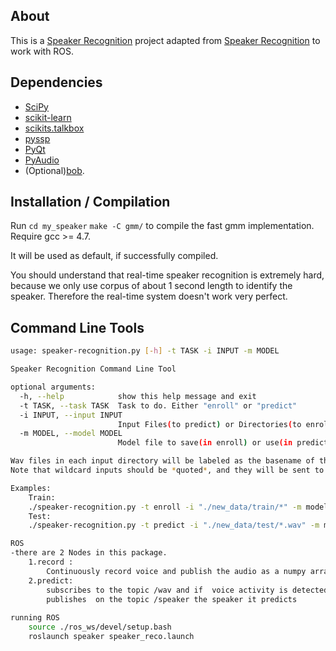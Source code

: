 ## About
This is a [Speaker Recognition](https://en.wikipedia.org/wiki/Speaker_recognition) 
project adapted from [Speaker Recognition](https://github.com/ppwwyyxx/speaker-recognition.git) to work with ROS.
## Dependencies

+ [SciPy](http://www.scipy.org/)
+ [scikit-learn](http://scikit-learn.org/)
+ [scikits.talkbox](http://scikits.appspot.com/talkbox)
+ [pyssp](https://pypi.python.org/pypi/pyssp)
+ [PyQt](http://sourceforge.net/projects/pyqt/)
+ [PyAudio](http://people.csail.mit.edu/hubert/pyaudio/)
+ (Optional)[bob](http://idiap.github.io/bob/).

## Installation / Compilation
Run
 `cd my_speaker` 
 `make -C gmm/` to compile the fast gmm implementation. Require gcc >= 4.7.

It will be used as default, if successfully compiled.


You should understand that real-time speaker recognition is extremely hard, because we only use corpus of about 1 second length to identify the speaker.
Therefore the real-time system doesn't work very perfect.
## Command Line Tools
```sh
usage: speaker-recognition.py [-h] -t TASK -i INPUT -m MODEL

Speaker Recognition Command Line Tool

optional arguments:
  -h, --help            show this help message and exit
  -t TASK, --task TASK  Task to do. Either "enroll" or "predict"
  -i INPUT, --input INPUT
                        Input Files(to predict) or Directories(to enroll)
  -m MODEL, --model MODEL
                        Model file to save(in enroll) or use(in predict)

Wav files in each input directory will be labeled as the basename of the directory.
Note that wildcard inputs should be *quoted*, and they will be sent to glob module.

Examples:
    Train:
    ./speaker-recognition.py -t enroll -i "./new_data/train/*" -m model.out
    Test:
    ./speaker-recognition.py -t predict -i "./new_data/test/*.wav" -m model.out

ROS
-there are 2 Nodes in this package.
	1.record :
		Continuously record voice and publish the audio as a numpy array on the topic /wav
	2.predict:
		subscribes to the topic /wav and if  voice activity is detected it tries to predict the speaker.
		publishes  on the topic /speaker the speaker it predicts
	
running ROS
	source ./ros_ws/devel/setup.bash
	roslaunch speaker speaker_reco.launch


